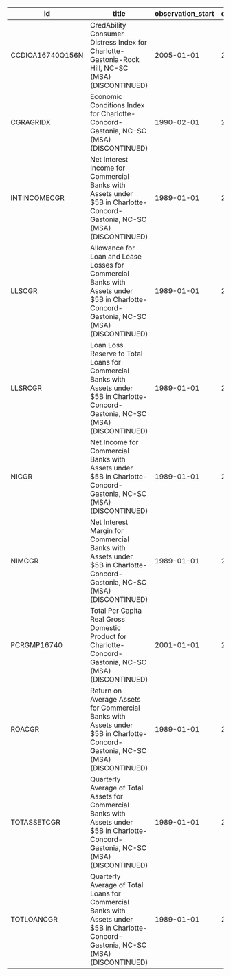 | id               | title                                                                                                                                    | observation_start   | observation_end   |
|------------------|------------------------------------------------------------------------------------------------------------------------------------------|---------------------|-------------------|
| CCDIOA16740Q156N | CredAbility Consumer Distress Index for Charlotte-Gastonia-Rock Hill, NC-SC (MSA) (DISCONTINUED)                                         | 2005-01-01          | 2013-01-01        |
| CGRAGRIDX        | Economic Conditions Index for Charlotte-Concord-Gastonia, NC-SC (MSA) (DISCONTINUED)                                                     | 1990-02-01          | 2019-12-01        |
| INTINCOMECGR     | Net Interest Income for Commercial Banks with Assets under $5B in Charlotte-Concord-Gastonia, NC-SC (MSA) (DISCONTINUED)                 | 1989-01-01          | 2020-07-01        |
| LLSCGR           | Allowance for Loan and Lease Losses for Commercial Banks with Assets under $5B in Charlotte-Concord-Gastonia, NC-SC (MSA) (DISCONTINUED) | 1989-01-01          | 2020-07-01        |
| LLSRCGR          | Loan Loss Reserve to Total Loans for Commercial Banks with Assets under $5B in Charlotte-Concord-Gastonia, NC-SC (MSA) (DISCONTINUED)    | 1989-01-01          | 2020-07-01        |
| NICGR            | Net Income for Commercial Banks with Assets under $5B in Charlotte-Concord-Gastonia, NC-SC (MSA) (DISCONTINUED)                          | 1989-01-01          | 2020-07-01        |
| NIMCGR           | Net Interest Margin for Commercial Banks with Assets under $5B in Charlotte-Concord-Gastonia, NC-SC (MSA) (DISCONTINUED)                 | 1989-01-01          | 2020-07-01        |
| PCRGMP16740      | Total Per Capita Real Gross Domestic Product for Charlotte-Concord-Gastonia, NC-SC (MSA) (DISCONTINUED)                                  | 2001-01-01          | 2017-01-01        |
| ROACGR           | Return on Average Assets for Commercial Banks with Assets under $5B in Charlotte-Concord-Gastonia, NC-SC (MSA) (DISCONTINUED)            | 1989-01-01          | 2020-07-01        |
| TOTASSETCGR      | Quarterly Average of Total Assets for Commercial Banks with Assets under $5B in Charlotte-Concord-Gastonia, NC-SC (MSA) (DISCONTINUED)   | 1989-01-01          | 2020-07-01        |
| TOTLOANCGR       | Quarterly Average of Total Loans for Commercial Banks with Assets under $5B in Charlotte-Concord-Gastonia, NC-SC (MSA) (DISCONTINUED)    | 1989-01-01          | 2020-07-01        |